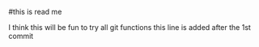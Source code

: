 #this is read me

I think this will be fun to try all git functions
this line is added after the 1st commit
